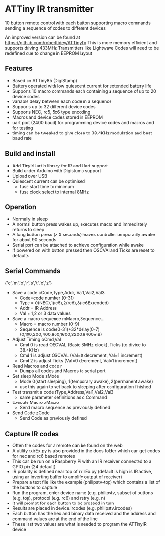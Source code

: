 # ATTiny IR transmitter
10 button remote control with each button supporting macro commands sending a sequence of codes to different devices

An improved version can be found at https://github.com/roberttidey/ATTinyTx
This is more memory efficient and supports driving 433MHz Transmitters like Lightwave
Codes will need to be redefined due to change in EEPROM layout

## Features
- Based on ATTiny85 (DigiStamp)
- Battery operated with low quiescent current for extended battery life
- Supports 10 macro commands each containing a sequence of up to 20 device codes
- variable delay between each code in a sequence
- Supports up to 32 different device codes
- Supports NEC, rc5, 5c6 type encoding
- Macros and device codes stored in EEPROM
- uart port (2400 baud) for programming device codes and macros and for testing
- timing can be tweaked to give close to 38.4KHz modulation and best baud rate

## Build and install
- Add TinyIrUart.h library for IR and Uart support
- Build under Arduino with Digistump support
- Upload over USB
- Quiescent current can be optimised
	- fuse start time to minimum
	- fuse clock select to internal 8MHz

## Operation
- Normally in sleep
- A normal button press wakes up, executes macro and immediately returns to sleep
- A long button press (> 5 seconds) leaves controller temporarily awake for about 90 seconds
- Serial port can be attached to achieve configuration while awake
- If powered on with button pressed then OSCVAl and Ticks are reset to defaults 

## Serial Commands
{'c','m','o','r','s','t','x','z'}
- Save a code cCode,Type,Addr, Val1,Val2,Val3
	- Code=code number (0-31)
	- Type = 0(NEC),1(rc5),2(rc6),3(rc6Extended)
	- Addr = IR Address
	- Val = 1,2 or 3 data values
- Save a macro sequence mMacro,Sequence...
	- Macro = macro number (0-9)
	- Sequence is code(0-31)+32*delay(0-7) (0,100,200,400,800,1600,3200,6400mS)
- Adjust Timing oCmd,Val
	- Cmd 0 is read OSCVAL (Basic 8MHz clock), Ticks (to divide to 38.4KHz)
	- Cmd 1 is adjust OSCVAL (Val=0 decrement, Val=1 increment) 
	- Cmd 2 is adjust Ticks (Val=0 decrement, Val=1 increment) 
- Read Macros and code r
	- Dumps all codes and Macros to serial port
- Set sleep Mode sMode
	- Mode 0(start sleeping), 1(temporary awake), 2(permanent awake)
	- use this again to set back to sleeping after configuration finished
- Test transmit a code tType,Address,Val1,Val2,Val3
	- same parameter definitions as c Command
- Execute Macro xMacro
	- Send macro sequence as previously defined
- Send Code zCode
	- Send Code as previously defined

## Capture IR codes
- Often the codes for a remote can be found on the web
- A utility rxirEx.py is also provided in the docs folder which can get codes for nec and rc6 based remotes
- This can be run on a Raspberry Pi with an IR receiver connected to a GPIO pin (24 default)
- IR polarity is defined near top of rxirEx.py (default is high is IR active, using an inverting buffer to amplify output of receiver)
- Prepare a text file like the example (philipstv-top) which contains a list of the buttons to capture
- Run the program, enter device name (e.g. philipstv, subset of buttons (e.g. top), protocol (e.g. rc6) and retry (e.g. n)
- It will prompt for each button to be pressed in turn
- Results are placed in device.ircodes (e.g. philipstv.ircodes)
- Each button has the hex and binary data received and the address and command values are at the end of the line
- These last two values are what is needed to program the ATTinyIR device




